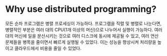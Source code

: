 # Why use distributed programming?

모든 순차 프로그램은 병렬 프로세싱이 가능하다. 프로그램을 직렬 및 병렬로 나눈다면, 병렬적인 부분은 여러 대의 CPU(1개 이상의 머신)으로 나누어서 실행이 가능하다. 여러 대의 머신에 일을 분산시키는 것으로 여러 디스크에 동시에 제공될 수 있고, 여러 연산 문제들을 병목을 줄이면서 빠르게 실행될 수 있었다. 이는 성능을 향상시켜 처리량을 높이고 클라우드에서 비용을 줄일 수 있었다.